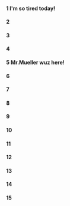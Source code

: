 #### 1 I'm so tired today!
#### 2
#### 3
#### 4
#### 5 Mr.Mueller wuz here!
#### 6
#### 7
#### 8
#### 9
#### 10
#### 11
#### 12
#### 13
#### 14
#### 15